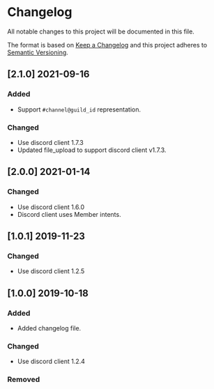 # Changelog
All notable changes to this project will be documented in this file.

The format is based on [Keep a Changelog](http://keepachangelog.com/en/1.0.0/)
and this project adheres to [Semantic Versioning](http://semver.org/spec/v2.0.0.html).

## [2.1.0] 2021-09-16
### Added
  - Support `#channel@guild_id` representation.

### Changed
  - Use discord client 1.7.3
  - Updated file_upload to support discord client v1.7.3.

## [2.0.0] 2021-01-14
### Changed
  - Use discord client 1.6.0
  - Discord client uses Member intents.

## [1.0.1] 2019-11-23
### Changed
  - Use discord client 1.2.5

## [1.0.0] 2019-10-18
### Added
  - Added changelog file.

### Changed
  - Use discord client 1.2.4

### Removed
